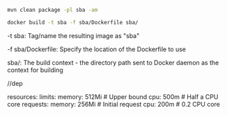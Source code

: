 ```bash
mvn clean package -pl sba -am
```
```bash
docker build -t sba -f sba/Dockerfile sba/
```

-t sba: Tag/name the resulting image as "sba"

-f sba/Dockerfile: Specify the location of the Dockerfile to use

sba/: The build context - the directory path sent to Docker daemon as the context for building


//dep

resources:
limits:
memory: 512Mi      # Upper bound
cpu: 500m         # Half a CPU core
requests:
memory: 256Mi     # Initial request
cpu: 200m        # 0.2 CPU core
